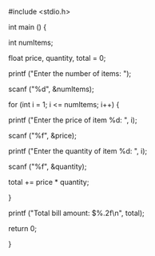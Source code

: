 #include <stdio.h>

 int
main ()
{
  
int numItems;
  
float price, quantity, total = 0;
  
 
printf ("Enter the number of items: ");
  
scanf ("%d", &numItems);
  
 
for (int i = 1; i <= numItems; i++)
    {
      
printf ("Enter the price of item %d: ", i);
      
scanf ("%f", &price);
      
 
printf ("Enter the quantity of item %d: ", i);
      
scanf ("%f", &quantity);
      
 
total += price * quantity;
    
} 
 
printf ("Total bill amount: $%.2f\n", total);
  
 
return 0;

}


